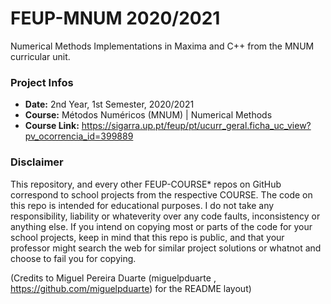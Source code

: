 # FEUP-MNUM 2020/2021
Numerical Methods Implementations in Maxima and C++ from the MNUM curricular unit.

### Project Infos
* **Date:** 2nd Year, 1st Semester, 2020/2021
* **Course:** Métodos Numéricos (MNUM) | Numerical Methods
* **Course Link:** https://sigarra.up.pt/feup/pt/ucurr_geral.ficha_uc_view?pv_ocorrencia_id=399889
### Disclaimer
This repository, and every other FEUP-COURSE* repos on GitHub correspond to school projects from the respective COURSE. The code on this repo is intended for educational purposes. I do not take any responsibility, liability or whateverity over any code faults, inconsistency or anything else. If you intend on copying most or parts of the code for your school projects, keep in mind that this repo is public, and that your professor might search the web for similar project solutions or whatnot and choose to fail you for copying.

(Credits to Miguel Pereira Duarte (miguelpduarte , https://github.com/miguelpduarte) for the README layout)
